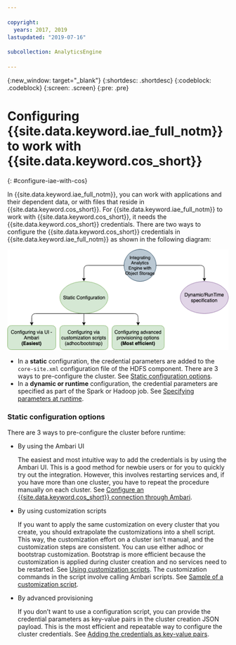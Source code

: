 ```yaml
---

copyright:
  years: 2017, 2019
lastupdated: "2019-07-16"

subcollection: AnalyticsEngine

---
```


<!-- Attribute definitions -->
{:new_window: target="_blank"}
{:shortdesc: .shortdesc}
{:codeblock: .codeblock}
{:screen: .screen}
{:pre: .pre}

# Configuring {{site.data.keyword.iae_full_notm}} to work with {{site.data.keyword.cos_short}}
{: #configure-iae-with-cos}

In {{site.data.keyword.iae_full_notm}}, you can work with  applications and their dependent data, or with files that reside in {{site.data.keyword.cos_short}}. For {{site.data.keyword.iae_full_notm}} to work with  {{site.data.keyword.cos_short}}, it needs the {{site.data.keyword.cos_short}} credentials. There are two ways to configure the {{site.data.keyword.cos_short}} credentials in {{site.data.keyword.iae_full_notm}} as shown in the following diagram:

![Integrating {{site.data.keyword.cos_short}} and {{site.data.keyword.iae_full_notm}}](images/integrating-cos-and-iae.png)

- In a **static** configuration, the credential parameters are added to the `core-site.xml` configuration file of the HDFS component. There are 3 ways to pre-configure the cluster. See [Static configuration options](#static-configuration-options).
- In a **dynamic or runtime** configuration, the credential parameters are specified as part of the Spark or Hadoop job. See [Specifying parameters at runtime](/docs/AnalyticsEngine?topic=AnalyticsEngine-specify-props-runtime).

### Static configuration options

There are 3 ways to pre-configure the cluster before runtime:

- By using the Ambari UI

  The easiest and most intuitive way to add the credentials is by using the Ambari UI. This is a good method for newbie users or for you to quickly try out the integration. However, this involves restarting services and, if you have more than one cluster, you have to repeat the procedure manually on each cluster. See [Configure an {{site.data.keyword.cos_short}} connection through Ambari](/docs/AnalyticsEngine?topic=AnalyticsEngine-config-cos-ambari).
- By using customization scripts

  If you want to apply the same customization on every cluster that you create, you should extrapolate the customizations into a shell script. This way, the customization effort on a cluster isn't manual, and the customization steps are consistent. You can use either adhoc or bootstrap customization. Bootstrap is more efficient because the customization is applied during cluster creation and no services need to be restarted. See [Using customization scripts](/docs/AnalyticsEngine?topic=AnalyticsEngine-cust-cluster). The customization commands in the script involve calling Ambari scripts. See [Sample of a customization script](/docs/AnalyticsEngine?topic=AnalyticsEngine-cust-cluster-script).
- By advanced provisioning

  If you don’t want to use a configuration script, you can provide the credential parameters as key-value pairs in the cluster creation JSON payload. This is the most efficient and repeatable way to configure the cluster credentials. See [Adding the credentials as key-value pairs](/docs/AnalyticsEngine?topic=AnalyticsEngine-advanced-provisioning-options#sample-ii-associate-cloud-object-storage-during-cluster-creation-using-iam-style-authentication).
